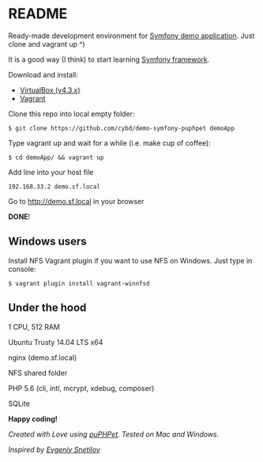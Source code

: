 # README #

Ready-made development environment for [Symfony demo application](http://symfony.com/blog/introducing-the-symfony-demo-application). Just clone and vagrant up ^)

It is a good way (I think) to start learning [Symfony framework](http://symfony.com/doc/current/book/index.html).

Download and install:

* [VirtualBox (v4.3.x)](https://www.virtualbox.org/wiki/Download_Old_Builds_4_3)
* [Vagrant](https://www.vagrantup.com/downloads.html)

Clone this repo into local empty folder:

```
$ git clone https://github.com/cybd/demo-symfony-puphpet demoApp
```

Type vagrant up and wait for a while (i.e. make cup of coffee):

```
$ cd demoApp/ && vagrant up
```

Add line into your host file


```
192.168.33.2 demo.sf.local
```

Go to http://demo.sf.local in your browser

**DONE**!

## Windows users ##
Install NFS Vagrant plugin if you want to use NFS on Windows. Just type in console:


```
$ vagrant plugin install vagrant-winnfsd
```



## Under the hood ##

1 CPU, 512 RAM

Ubuntu Trusty 14.04 LTS x64

nginx (demo.sf.local)

NFS shared folder

PHP 5.6 (cli, intl, mcrypt, xdebug, composer)

SQLite

**Happy coding!**

*Created with Love using [puPHPet](https://puphpet.com/). Tested on Mac and Windows.*

*Inspired by [Evgeniy Snetilov](https://github.com/evgeniysnetilov)*
